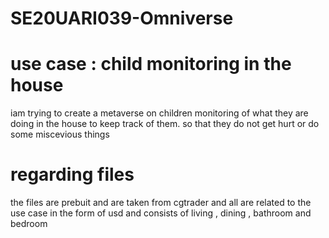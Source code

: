 # SE20UARI039-Omniverse

# use case : child monitoring in the house

iam trying to create a metaverse on children monitoring of what they are doing in the house to keep track of them. so that they do not get hurt or do some miscevious things

# regarding files

the files are prebuit and are taken from cgtrader and all are related to the use case in the form of usd and consists of living , dining , bathroom and bedroom
